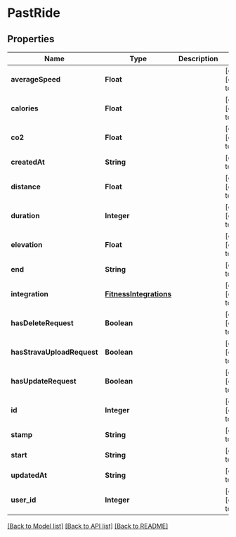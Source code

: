 # PastRide
## Properties

Name | Type | Description | Notes
------------ | ------------- | ------------- | -------------
**averageSpeed** | **Float** |  | [optional] [default to null]
**calories** | **Float** |  | [optional] [default to null]
**co2** | **Float** |  | [optional] [default to null]
**createdAt** | **String** |  | [default to null]
**distance** | **Float** |  | [optional] [default to null]
**duration** | **Integer** |  | [optional] [default to null]
**elevation** | **Float** |  | [optional] [default to null]
**end** | **String** |  | [default to null]
**integration** | [**FitnessIntegrations**](FitnessIntegrations.md) |  | [optional] [default to null]
**hasDeleteRequest** | **Boolean** |  | [optional] [default to null]
**hasStravaUploadRequest** | **Boolean** |  | [optional] [default to null]
**hasUpdateRequest** | **Boolean** |  | [optional] [default to null]
**id** | **Integer** |  | [optional] [default to null]
**stamp** | **String** |  | [default to null]
**start** | **String** |  | [default to null]
**updatedAt** | **String** |  | [default to null]
**user\_id** | **Integer** |  | [optional] [default to null]

[[Back to Model list]](../README.md#documentation-for-models) [[Back to API list]](../README.md#documentation-for-api-endpoints) [[Back to README]](../README.md)

